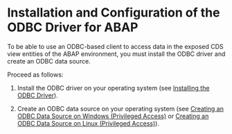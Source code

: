 <!-- loiode86ce7b06c54b639f0a704198878024 -->

# Installation and Configuration of the ODBC Driver for ABAP

To be able to use an ODBC-based client to access data in the exposed CDS view entities of the ABAP environment, you must install the ODBC driver and create an ODBC data source.

Proceed as follows:

1.  Install the ODBC driver on your operating system \(see [Installing the ODBC Driver](installing-the-odbc-driver-8dcb3db.md)\).

2.  Create an ODBC data source on your operating system \(see [Creating an ODBC Data Source on Windows \(Privileged Access\)](creating-an-odbc-data-source-on-windows-privileged-access-eca3915.md) or [Creating an ODBC Data Source on Linux \(Privileged Access\)](creating-an-odbc-data-source-on-linux-privileged-access-d63fc2e.md)\).



